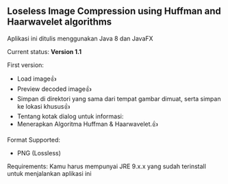 ## Loseless Image Compression using Huffman and Haarwavelet algorithms

Aplikasi ini ditulis menggunakan Java 8 dan JavaFX

Current status: **Version 1.1**

First version:
- Load image:+1:
- Preview decoded image:+1:
- Simpan di direktori yang sama dari tempat gambar dimuat, serta simpan ke lokasi khusus:+1:
- Tentang kotak dialog untuk informasi:
- Menerapkan Algoritma Huffman & Haarwavelet.:+1:

Format Supported:
- PNG (Lossless)

Requirements:
Kamu harus mempunyai JRE 9.x.x yang sudah terinstall untuk menjalankan aplikasi ini
